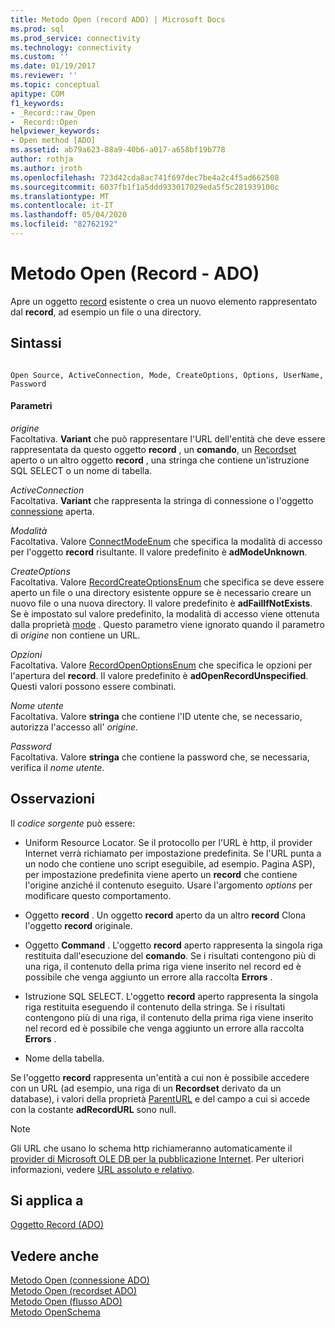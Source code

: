 ```yaml
---
title: Metodo Open (record ADO) | Microsoft Docs
ms.prod: sql
ms.prod_service: connectivity
ms.technology: connectivity
ms.custom: ''
ms.date: 01/19/2017
ms.reviewer: ''
ms.topic: conceptual
apitype: COM
f1_keywords:
- _Record::raw_Open
- _Record::Open
helpviewer_keywords:
- Open method [ADO]
ms.assetid: ab79a623-88a9-40b6-a017-a658bf19b778
author: rothja
ms.author: jroth
ms.openlocfilehash: 723d42cda8ac741f697dec7be4a2c4f5ad662508
ms.sourcegitcommit: 6037fb1f1a5ddd933017029eda5f5c281939100c
ms.translationtype: MT
ms.contentlocale: it-IT
ms.lasthandoff: 05/04/2020
ms.locfileid: "82762192"
---
```

# <a name="open-method-ado-record"></a>Metodo Open (Record - ADO)
Apre un oggetto [record](../../../ado/reference/ado-api/record-object-ado.md) esistente o crea un nuovo elemento rappresentato dal **record**, ad esempio un file o una directory.  
  
## <a name="syntax"></a>Sintassi  
  
```  
  
Open Source, ActiveConnection, Mode, CreateOptions, Options, UserName, Password  
```  
  
#### <a name="parameters"></a>Parametri  
 *origine*  
 Facoltativa. **Variant** che può rappresentare l'URL dell'entità che deve essere rappresentata da questo oggetto **record** , un **comando**, un [Recordset](../../../ado/reference/ado-api/recordset-object-ado.md) aperto o un altro oggetto **record** , una stringa che contiene un'istruzione SQL SELECT o un nome di tabella.  
  
 *ActiveConnection*  
 Facoltativa. **Variant** che rappresenta la stringa di connessione o l'oggetto [connessione](../../../ado/reference/ado-api/connection-object-ado.md) aperta.  
  
 *Modalità*  
 Facoltativa. Valore [ConnectModeEnum](../../../ado/reference/ado-api/connectmodeenum.md) che specifica la modalità di accesso per l'oggetto **record** risultante. Il valore predefinito è **adModeUnknown**.  
  
 *CreateOptions*  
 Facoltativa. Valore [RecordCreateOptionsEnum](../../../ado/reference/ado-api/recordcreateoptionsenum.md) che specifica se deve essere aperto un file o una directory esistente oppure se è necessario creare un nuovo file o una nuova directory. Il valore predefinito è **adFailIfNotExists**. Se è impostato sul valore predefinito, la modalità di accesso viene ottenuta dalla proprietà [mode](../../../ado/reference/ado-api/mode-property-ado.md) . Questo parametro viene ignorato quando il parametro di *origine* non contiene un URL.  
  
 *Opzioni*  
 Facoltativa. Valore [RecordOpenOptionsEnum](../../../ado/reference/ado-api/recordopenoptionsenum.md) che specifica le opzioni per l'apertura del **record**. Il valore predefinito è **adOpenRecordUnspecified**. Questi valori possono essere combinati.  
  
 *Nome utente*  
 Facoltativa. Valore **stringa** che contiene l'ID utente che, se necessario, autorizza l'accesso all' *origine*.  
  
 *Password*  
 Facoltativa. Valore **stringa** che contiene la password che, se necessaria, verifica il *nome utente*.  
  
## <a name="remarks"></a>Osservazioni  
 Il *codice sorgente* può essere:  
  
-   Uniform Resource Locator. Se il protocollo per l'URL è http, il provider Internet verrà richiamato per impostazione predefinita. Se l'URL punta a un nodo che contiene uno script eseguibile, ad esempio. Pagina ASP), per impostazione predefinita viene aperto un **record** che contiene l'origine anziché il contenuto eseguito. Usare l'argomento *options* per modificare questo comportamento.  
  
-   Oggetto **record** . Un oggetto **record** aperto da un altro **record** Clona l'oggetto **record** originale.  
  
-   Oggetto **Command** . L'oggetto **record** aperto rappresenta la singola riga restituita dall'esecuzione del **comando**. Se i risultati contengono più di una riga, il contenuto della prima riga viene inserito nel record ed è possibile che venga aggiunto un errore alla raccolta **Errors** .  
  
-   Istruzione SQL SELECT. L'oggetto **record** aperto rappresenta la singola riga restituita eseguendo il contenuto della stringa. Se i risultati contengono più di una riga, il contenuto della prima riga viene inserito nel record ed è possibile che venga aggiunto un errore alla raccolta **Errors** .  
  
-   Nome della tabella.  
  
 Se l'oggetto **record** rappresenta un'entità a cui non è possibile accedere con un URL (ad esempio, una riga di un **Recordset** derivato da un database), i valori della proprietà [ParentURL](../../../ado/reference/ado-api/parenturl-property-ado.md) e del campo a cui si accede con la costante **adRecordURL** sono null.  
  
> [!NOTE]
>  Gli URL che usano lo schema http richiameranno automaticamente il [provider di Microsoft OLE DB per la pubblicazione Internet](../../../ado/guide/appendixes/microsoft-ole-db-provider-for-internet-publishing.md). Per ulteriori informazioni, vedere [URL assoluto e relativo](../../../ado/guide/data/absolute-and-relative-urls.md).  
  
## <a name="applies-to"></a>Si applica a  
 [Oggetto Record (ADO)](../../../ado/reference/ado-api/record-object-ado.md)  
  
## <a name="see-also"></a>Vedere anche  
 [Metodo Open (connessione ADO)](../../../ado/reference/ado-api/open-method-ado-connection.md)   
 [Metodo Open (recordset ADO)](../../../ado/reference/ado-api/open-method-ado-recordset.md)   
 [Metodo Open (flusso ADO)](../../../ado/reference/ado-api/open-method-ado-stream.md)   
 [Metodo OpenSchema](../../../ado/reference/ado-api/openschema-method.md)
